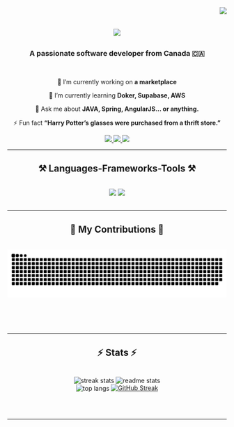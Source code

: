 <img align="right" src="https://visitor-badge.laobi.icu/badge?page_id=haytamaroui.haytamaroui" />

<h1 align="center">
    <img src="https://readme-typing-svg.herokuapp.com/?font=Righteous&size=35&center=true&vCenter=true&width=500&height=70&duration=4000&lines=Hi+There!+👋;+I'm+Haytam+Aroui!;" />
</h1>

<h3 align="center">A passionate software developer from Canada 🇨🇦</h3>

<br/>

<div align="center">
 
 🔭 I’m currently working on **a marketplace**
 
 🌱 I’m currently learning **Doker, Supabase, AWS**

💬 Ask me about **JAVA, Spring, AngularJS... or anything.**

⚡ Fun fact **“Harry Potter’s glasses were purchased from a thrift store.”**

 </div>
 
<div align="center"> 
  <a href="mailto:haytam.aroui@gmail.com">
    <img src="https://img.shields.io/badge/Gmail-333333?style=for-the-badge&logo=gmail&logoColor=red" />
  </a>
  <a href="https://linkedin.com/haytam-aroui" target="_blank">
    <img src="https://img.shields.io/badge/LinkedIn-0077B5?style=for-the-badge&logo=linkedin&logoColor=white" target="_blank" />
  </a>
  <a href="https://haytamaroui.github.io" target="_blank">
     <img src="https://img.shields.io/badge/Portfolio-FF5722?style=for-the-badge&logo=todoist&logoColor=white" target="_blank" /> <!-- sqlite, safari, google-chrome are other good icon options -->
  </a>
</div>

 <hr/>
 
<h2 align="center">⚒️ Languages-Frameworks-Tools ⚒️</h2>
<br/>
<div align="center">
    <img src="https://skillicons.dev/icons?i=react,bootstrap,html,css,vscode,github,figma,tailwind,git,r" />
    <img src="https://skillicons.dev/icons?i=JAVA ,Spring,javascript,typescript,firebase,mongodb,c,java,nextjs,mysql" /><br>
</div>

<br/>
<hr/>

<div align="center">
  <h2>🐍 My Contributions 🐍</h2>
  <br>
  <img alt="snake eating my contributions" src="https://raw.githubusercontent.com/salesp07/salesp07/output/github-contribution-grid-snake.svg" />
  
  <br/><br/><br/>
</div>

<hr/>

<h2 align="center">⚡ Stats ⚡</h2>
<br>
<div align=center>
  <img width=390 src="https://github-readme-stats.vercel.app/api/top-langs/?username=haytamaroui&count_private=true&theme=react&border_radius=10" alt="streak stats"/>
  <img width=390 src="https://github-readme-stats.vercel.app/api?username=haytamaroui&count_private=true&show_icons=true&theme=react&rank_icon=github&border_radius=10" alt="readme stats" />
  <br/>
   
 <img width=325 align="center" src="https://github-readme-stats-haytamaroui.vercel.app/api/top-langs/?username=salesp07&hide=HTML&langs_count=8&layout=compact&theme=react&border_radius=10&size_weight=0.5&count_weight=0.5&exclude_repo=github-readme-stats" alt="top langs" />
    <a href="https://git.io/streak-stats"><img src="https://streak-stats.demolab.com?user=haytamaroui&theme=transparent&hide_border=true" alt="GitHub Streak" /></a>
</div>

<br/><br/>

<hr/>

<br/>

<div align="center">
<a href='https://haytamaroui.com target='_blank'><img height='64' style='border:0px;height:64px;' src='https://drive.google.com/file/d/1l46McdY2LQouozUIH-K1f4q8d5nyCmj2/view?usp=drive_link' border='0' alt='Haytamaroui.com /></a>
</div>

<br/>
